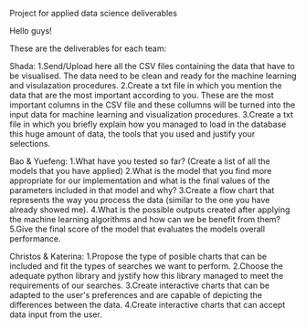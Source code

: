 Project for applied data science deliverables

Hello guys!

These are the deliverables for each team:

Shada:
1.Send/Upload here all the CSV files containing the data that have to be visualised. The data need to be clean and ready for the machine learning and visulazation procedures.
2.Create a txt file in which you mention the data that are the most important according to you. These are the most important columns in the CSV file and these collumns will be turned into the input data for machine learning and visualization procedures.
3.Create a txt file in which you briefly explain  how you managed to load in the database this huge amount of data, the tools that you used and justify your selections.

Bao & Yuefeng:
1.What have you tested so far? (Create a list of all the models that you have applied)
2.What is the model that you find more appropriate for our implementation and what is the final values of the parameters included in that model and why?
3.Create a flow chart that represents the way you process the data (similar to the one you have already showed me).
4.What is the possible outputs created after applying the machine learning algorithms and how can we be benefit from them?
5.Give the final score of the model that evaluates the models overall performance.

Christos & Katerina:
1.Propose the type of posible charts that can be included and fit the types of searches we want to perform.
2.Choose the adequate python library and jystify how this library managed to meet the requirements of our searches.
3.Create interactive charts that can be adapted to the user's preferences and are capable of depicting the differences between the data.
4.Create interactive charts that can accept data input from the user.
